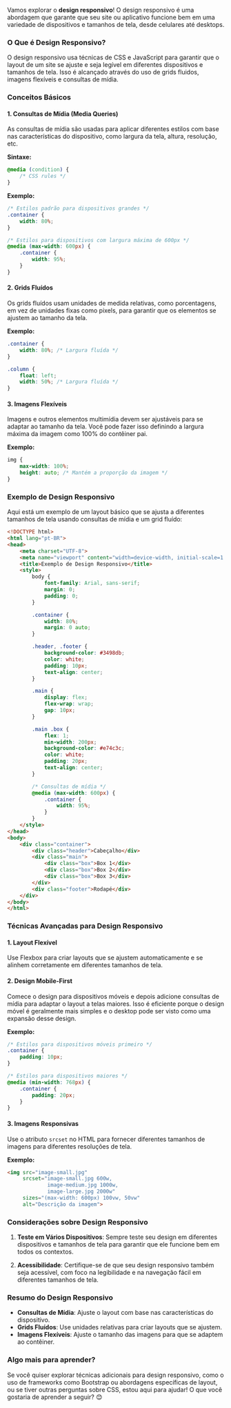 Vamos explorar o **design responsivo**! O design responsivo é uma abordagem que garante que seu site ou aplicativo funcione bem em uma variedade de dispositivos e tamanhos de tela, desde celulares até desktops.

### O Que é Design Responsivo?

O design responsivo usa técnicas de CSS e JavaScript para garantir que o layout de um site se ajuste e seja legível em diferentes dispositivos e tamanhos de tela. Isso é alcançado através do uso de grids fluidos, imagens flexíveis e consultas de mídia.

### Conceitos Básicos

#### 1. **Consultas de Mídia (Media Queries)**

As consultas de mídia são usadas para aplicar diferentes estilos com base nas características do dispositivo, como largura da tela, altura, resolução, etc.

**Sintaxe:**

```css
@media (condition) {
    /* CSS rules */
}
```

**Exemplo:**

```css
/* Estilos padrão para dispositivos grandes */
.container {
    width: 80%;
}

/* Estilos para dispositivos com largura máxima de 600px */
@media (max-width: 600px) {
    .container {
        width: 95%;
    }
}
```

#### 2. **Grids Fluídos**

Os grids fluídos usam unidades de medida relativas, como porcentagens, em vez de unidades fixas como pixels, para garantir que os elementos se ajustem ao tamanho da tela.

**Exemplo:**

```css
.container {
    width: 80%; /* Largura fluída */
}

.column {
    float: left;
    width: 50%; /* Largura fluída */
}
```

#### 3. **Imagens Flexíveis**

Imagens e outros elementos multimídia devem ser ajustáveis para se adaptar ao tamanho da tela. Você pode fazer isso definindo a largura máxima da imagem como 100% do contêiner pai.

**Exemplo:**

```css
img {
    max-width: 100%;
    height: auto; /* Mantém a proporção da imagem */
}
```

### Exemplo de Design Responsivo

Aqui está um exemplo de um layout básico que se ajusta a diferentes tamanhos de tela usando consultas de mídia e um grid fluído:

```html
<!DOCTYPE html>
<html lang="pt-BR">
<head>
    <meta charset="UTF-8">
    <meta name="viewport" content="width=device-width, initial-scale=1.0">
    <title>Exemplo de Design Responsivo</title>
    <style>
        body {
            font-family: Arial, sans-serif;
            margin: 0;
            padding: 0;
        }

        .container {
            width: 80%;
            margin: 0 auto;
        }

        .header, .footer {
            background-color: #3498db;
            color: white;
            padding: 10px;
            text-align: center;
        }

        .main {
            display: flex;
            flex-wrap: wrap;
            gap: 10px;
        }

        .main .box {
            flex: 1;
            min-width: 200px;
            background-color: #e74c3c;
            color: white;
            padding: 20px;
            text-align: center;
        }

        /* Consultas de mídia */
        @media (max-width: 600px) {
            .container {
                width: 95%;
            }
        }
    </style>
</head>
<body>
    <div class="container">
        <div class="header">Cabeçalho</div>
        <div class="main">
            <div class="box">Box 1</div>
            <div class="box">Box 2</div>
            <div class="box">Box 3</div>
        </div>
        <div class="footer">Rodapé</div>
    </div>
</body>
</html>
```

### Técnicas Avançadas para Design Responsivo

#### 1. **Layout Flexível**

Use Flexbox para criar layouts que se ajustem automaticamente e se alinhem corretamente em diferentes tamanhos de tela.

#### 2. **Design Mobile-First**

Comece o design para dispositivos móveis e depois adicione consultas de mídia para adaptar o layout a telas maiores. Isso é eficiente porque o design móvel é geralmente mais simples e o desktop pode ser visto como uma expansão desse design.

**Exemplo:**

```css
/* Estilos para dispositivos móveis primeiro */
.container {
    padding: 10px;
}

/* Estilos para dispositivos maiores */
@media (min-width: 768px) {
    .container {
        padding: 20px;
    }
}
```

#### 3. **Imagens Responsivas**

Use o atributo `srcset` no HTML para fornecer diferentes tamanhos de imagens para diferentes resoluções de tela.

**Exemplo:**

```html
<img src="image-small.jpg" 
     srcset="image-small.jpg 600w, 
             image-medium.jpg 1000w, 
             image-large.jpg 2000w" 
     sizes="(max-width: 600px) 100vw, 50vw" 
     alt="Descrição da imagem">
```

### Considerações sobre Design Responsivo

1. **Teste em Vários Dispositivos**: Sempre teste seu design em diferentes dispositivos e tamanhos de tela para garantir que ele funcione bem em todos os contextos.

2. **Acessibilidade**: Certifique-se de que seu design responsivo também seja acessível, com foco na legibilidade e na navegação fácil em diferentes tamanhos de tela.

### Resumo do Design Responsivo

- **Consultas de Mídia**: Ajuste o layout com base nas características do dispositivo.
- **Grids Fluídos**: Use unidades relativas para criar layouts que se ajustem.
- **Imagens Flexíveis**: Ajuste o tamanho das imagens para que se adaptem ao contêiner.

### Algo mais para aprender?

Se você quiser explorar técnicas adicionais para design responsivo, como o uso de frameworks como Bootstrap ou abordagens específicas de layout, ou se tiver outras perguntas sobre CSS, estou aqui para ajudar! O que você gostaria de aprender a seguir? 😊